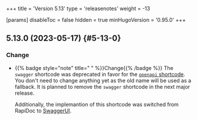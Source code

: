 +++
title = 'Version 5.13'
type = 'releasenotes'
weight = -13

[params]
  disableToc = false
  hidden = true
  minHugoVersion = '0.95.0'
+++

## 5.13.0 (2023-05-17) {#5-13-0}

### Change

- {{% badge style="note" title=" " %}}Change{{% /badge %}} The `swagger` shortcode was deprecated in favor for the  [`openapi` shortcode](shortcodes/openapi). You don't need to change anything yet as the old name will be used as a fallback. It is planned to remove the `swagger` shortcode in the next major release.

  Additionally, the implemantion of this shortcode was switched from RapiDoc to [SwaggerUI](https://github.com/swagger-api/swagger-ui).
